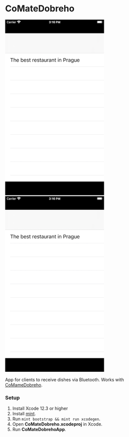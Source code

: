 # CoMateDobreho

![CoMateDobreho main screen](https://github.com/RomanPodymov/CoMateDobreho/blob/main/Screenshot/main.png "CoMateDobreho main screen")
![CoMateDobreho detail screen](https://github.com/RomanPodymov/CoMateDobreho/blob/main/Screenshot/main.png "CoMateDobreho detail screen")

App for clients to receive dishes via Bluetooth. Works with [CoMameDobreho](https://github.com/RomanPodymov/CoMameDobreho).

### Setup

1. Install Xcode 12.3 or higher
2. Install [mint](https://github.com/yonaskolb/Mint).
3. Run `mint bootstrap && mint run xcodegen`.
4. Open **CoMateDobreho.xcodeproj** in Xcode.
5. Run **CoMateDobrehoApp**.
